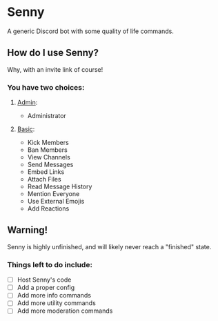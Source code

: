# Senny
A generic Discord bot with some quality of life commands.
## How do I use Senny?
Why, with an invite link of course!

### You have two choices:

1. [Admin](https://discord.com/api/oauth2/authorize?client_id=665318329040371725&permissions=8&scope=bot%20applications.commands):
   - Administrator

2. [Basic](https://discord.com/api/oauth2/authorize?client_id=665318329040371725&permissions=511046&scope=bot%20applications.commands):
   - Kick Members
   - Ban Members
   - View Channels
   - Send Messages
   - Embed Links
   - Attach Files
   - Read Message History
   - Mention Everyone
   - Use External Emojis
   - Add Reactions

## Warning!

Senny is highly unfinished, and will likely never reach a "finished" state.

### Things left to do include:
- [ ] Host Senny's code
- [ ] Add a proper config
- [ ] Add more info commands
- [ ] Add more utility commands
- [ ] Add more moderation commands
